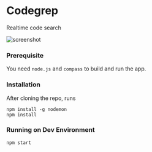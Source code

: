 # Codegrep
Realtime code search

![screenshot](http://puu.sh/q7GVB/9bcb8fce41.png "Codegrep screenshot")

### Prerequisite
You need `node.js` and `compass` to build and run the app.

### Installation
After cloning the repo, runs
```
npm install -g nodemon
npm install
```
### Running on Dev Environment
```
npm start
```
